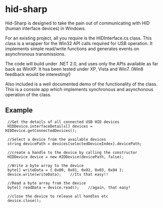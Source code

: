 # hid-sharp

Hid-Sharp is designed to take the pain out of communicating with HID (human interface devices) in Windows. 

For an existing project, all you require is the HIDInterface.cs class. This class is a wrapper for the Win32 API calls required for USB operation. It implements simple read/write functions and generates events on asynchronous transmissions.

The code will build under .NET 2.0, and uses only the APIs available as far back as WinXP. It hsa been tested under XP, Vista and Win7. (Win8 feedback would be interesting!)

Also included is a well documented demo of the functionality of the class. This is a console app which implements synchronous and asynchonous operation of the class.

## Example
```
 //Get the details of all connected USB HID devices
 HIDDevice.interfaceDetails[] devices = HIDDevice.getConnectedDevices(); 
 
 //Select a device from the available devices
 string devicePath = devices[selectedDeviceIndex].devicePath;
 
 //create a handle to the device by calling the constructor
 HIDDevice device = new HIDDevice(devicePath, false);
 
 //Write a byte array to the device
 byte[] writeData = { 0x00, 0x01, 0x02, 0x03, 0x04 };
 device.write(writeData);    //Its that easy!!
 
 //Read a byte array from the device
 byte[] readData = device.read();    //again, that easy!
 
 //close the device to release all handles etc
 device.close();
```
